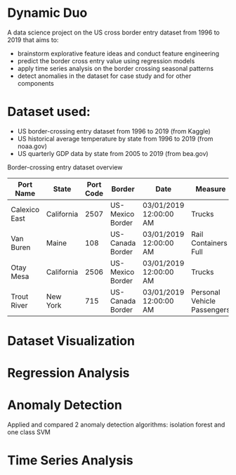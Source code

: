 # Dynamic Duo

A data science project on the US cross border entry dataset from 1996 to 2019 that aims to:

- brainstorm explorative feature ideas and conduct feature engineering
- predict the border cross entry value using regression models
- apply time series analysis on the border crossing seasonal patterns
- detect anomalies in the dataset for case study and for other components

# Dataset used:

- US border-crossing entry dataset from 1996 to 2019 (from Kaggle)
- US historical average temperature by state from 1996 to 2019 (from noaa.gov)
- US quarterly GDP data by state from 2005 to 2019 (from bea.gov)

Border-crossing entry dataset overview

| Port Name  | State  | Port Code  | Border | Date  | Measure | Value  | Location |
| ------------- | ------------- | ------------- | ------------- | ------------- | ------------- | ------------- | ------------- |
| Calexico East  | California  | 2507  | US-Mexico Border  | 03/01/2019 12:00:00 AM  | Trucks  | 34447  | POINT (-115.48433000000001 32.67524)  |
| Van Buren  | Maine  | 108  | US-Canada Border  | 03/01/2019 12:00:00 AM  | Rail Containers Full  | 428  | POINT (-67.94271 47.16207)  |
| Otay Mesa  | California  | 2506  | US-Mexico Border  | 03/01/2019 12:00:00 AM  | Trucks  | 81217  | POINT (-117.05333 32.57333)  |
| Trout River  | New York  | 715  | US-Canada Border  | 03/01/2019 12:00:00 AM  | Personal Vehicle Passengers  | 16377  | POINT (-73.44253 44.990010000000005)  |

# Dataset Visualization


# Regression Analysis


# Anomaly Detection

Applied and compared 2 anomaly detection algorithms: isolation forest and one class SVM



# Time Series Analysis



